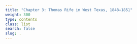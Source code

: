 ```yaml
---
title: "Chapter 3: Thomas Rife in West Texas, 1848–1851"
weight: 300
type: contents
class: list
search: false
slug: .
---
```

